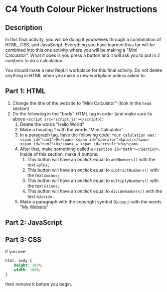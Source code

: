 # C4 Youth Colour Picker Instructions

## Description

In this final activity, you will be doing it yourselves through a combination of HTML, CSS, and JavaScript. Everything you have learned thus far will be combined into this one activity where you will be making a "Mini Calculator". What it does is you press a button and it will ask you to put in 2 numbers to do a calculation.

You should make a new Repl.it workplace for this final activity. Do not delete anything in HTML when you make a new workplace unless asked to.

## Part 1: HTML

1) Change the title of the website to "Mini Calculator" (look in the ``head`` section)
2) Do the following in the "body" HTML tag in order (and make sure its above ``<script src="script.js"></script>``):
    1) Delete the words "Hello World"
    2) Make a heading 1 with the words "Mini Calculator"
    3) In a paragraph tag, have the following code: ``Your calulation was: <span id="num1">0</span> <span id="operator">&plus;</span> <span id="num2">0</span> = <span id="result">0</span>``
    4) After that, make something called a ``<section id="math"></section>``. Inside of this section, make 4 buttons:
        1) This button will have an *onclick* equal to ``addNumbers()`` with the text ``&plus;``
        2) This button will have an *onclick* equal to ``subtractNumbers()`` with the text ``&minus;``
        3) This button will have an *onclick* equal to ``multiplyNumbers()`` with the text ``&times;``
        4) This button will have an *onclick* equal to ``divideNumbers()`` with the text ``&divide;``
    5) Make a paragraph with the copyright symbol (``&copy;``) with the words "My Website"

## Part 2: JavaScript

## Part 3: CSS

If you see

```css
html, body {
    height: 100%;
    width: 100%;
}
```

then remove it before you begin.
